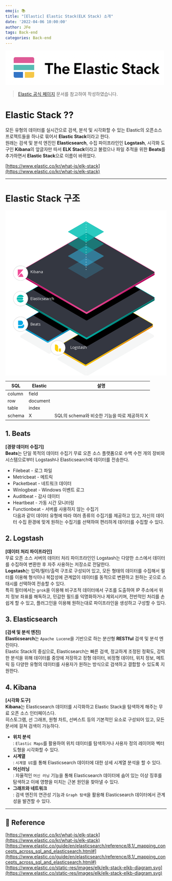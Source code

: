 ```yaml
---
emoji: 📚
title: "[Elastic] Elastic Stack(ELK Stack) 소개"
date: '2022-04-06 10:00:00'
author: JFe
tags: Back-end
categories: Back-end
---
```


![the-elastic-stack.png](the-elastic-stack.png)  

> [Elastic 공식 페이지](https://www.elastic.co/) 문서를 참고하여 작성하였습니다.  

# Elastic Stack ??

모든 유형의 데이터를 실시간으로 검색, 분석 및 시각화할 수 있는 Elastic의 오픈소스 프로젝트들을 하나로 묶어서 **Elastic Stack**이라고 한다.  
원래는 검색 및 분석 엔진인 **Elasticsearch**, 수집 파이프라인인 **Logstash**, 시각화 도구인 **Kibana**의 앞글자만 따서 **ELK Stack**이라고 불렀으나 파일 추적을 위한 **Beats**를 추가하면서 **Elastic Stack**으로 이름이 바뀌었다.  

[https://www.elastic.co/kr/what-is/elk-stack](https://www.elastic.co/kr/what-is/elk-stack)  

---

# Elastic Stack 구조  
![elk-stack-elkb-diagram.svg](elk-stack-elkb-diagram.svg)  

|SQL|Elastic|설명|
|---|---|---|
|column|field||
|row|document||
|table|index||
|schema|X|SQL의 schema와 비슷한 기능을 따로 제공하지 X|

## 1. Beats  
**[경량 데이터 수집기]**  
**Beats**는 단일 목적의 데이터 수집기 무료 오픈 소스 플랫폼으로 수백 수천 개의 장비와 시스템으로부터 Logstash나 Elasticsearch에 데이터를 전송한다.  
- Filebeat - 로그 파일  
- Metricbeat - 메트릭  
- Packetbeat - 네트워크 데이터  
- Winlogbeat - Windows 이벤트 로그  
- Auditbeat - 감사 데이터  
- Heartbeat - 가동 시간 모니터링  
- Functionbeat - 서버를 사용하지 않는 수집기  
다음과 같이 데이터 유형에 따라 여러 종류의 수집기를 제공하고 있고, 자신의 데이터 수집 환경에 맞게 원하는 수집기를 선택하여 편리하게 데이터를 수집할 수 있다.  

## 2. Logstash  
**[데이터 처리 파이프라인]**  
무료 오픈 소스 서버의 데이터 처리 파이프라인인 Logstash는 다양한 소스에서 데이터를 수집하여 변환한 후 자주 사용하는 저장소로 전달한다.  
**Logstash**는 입력/필터/출력 구조로 구성되어 있고, 모든 형태의 데이터를 수집해서 필터를 이용해 형식이나 복잡성에 관계없이 데이터를 동적으로 변환하고 원하는 곳으로 스태시를 선택하여 전송할 수 있다.  
특히 필터에서는 `grok`을 이용해 비구조적 데이터에서 구조를 도출하여 IP 주소에서 위치 정보 좌표를 해독하고, 민감한 필드를 익명화하거나 제외시키며, 전반적인 처리를 손쉽게 할 수 있고, 플러그인을 이용해 원하는대로 파이프라인을 생성하고 구성할 수 있다.  

## 3. Elasticsearch  
**[검색 및 분석 엔진]**  
**Elasticsearch**는 `Apache Lucene`을 기반으로 하는 분산형 **RESTful** 검색 및 분석 엔진이다.  
Elastic Stack의 중심으로, Elasticsearch는 빠른 검색, 정교하게 조정된 정확도, 강력한 분석을 위해 데이터를 중앙에 저장하고 정형 데이터, 비정형 데이터, 위치 정보, 메트릭 등 다양한 유형의 데이터를 사용자가 원하는 방식으로 검색하고 결합할 수 있도록 지원한다.  

## 4. Kibana  
**[시각화 도구]**  
**Kibana**는 Elasticsearch 데이터를 시각화하고 Elastic Stack을 탐색하게 해주는 무료 오픈 소스 인터페이스다.  
히스토그램, 선 그래프, 원형 차트, 선버스트 등의 기본적인 요소로 구성되어 있고, 모든 문서에 걸쳐 검색이 가능하다.  
- **위치 분석**  
    : `Elastic Maps`를 활용하여 위치 데이터를 탐색하거나 사용자 정의 레이어와 벡터 도형을 시각화할 수 있다.  
- **시계열**  
    : `시계열 UI`를 통해 Elasticsearch 데이터에 대한 상세 시계열 분석을 할 수 있다.  
- **머신러닝**  
    : 자율적인 `머신 러닝` 기능을 통해 Elasticsearch 데이터에 숨어 있는 이상 징후를 탐색하고 이에 영향을 미치는 근본 원인을 찾아낼 수 있다.  
- **그래프와 네트워크**  
    : 검색 엔진의 연관성 기능과 `Graph 탐색`을 활용해 Elasticsearch 데이터에서 관계성을 발견할 수 있다.  

---

## 📎 Reference  
[https://www.elastic.co/kr/what-is/elk-stack](https://www.elastic.co/kr/what-is/elk-stack)  
[https://www.elastic.co/guide/en/elasticsearch/reference/8.1/_mapping_concepts_across_sql_and_elasticsearch.html#](https://www.elastic.co/guide/en/elasticsearch/reference/8.1/_mapping_concepts_across_sql_and_elasticsearch.html#)  
[https://www.elastic.co/static-res/images/elk/elk-stack-elkb-diagram.svg](https://www.elastic.co/static-res/images/elk/elk-stack-elkb-diagram.svg)  


```toc
```